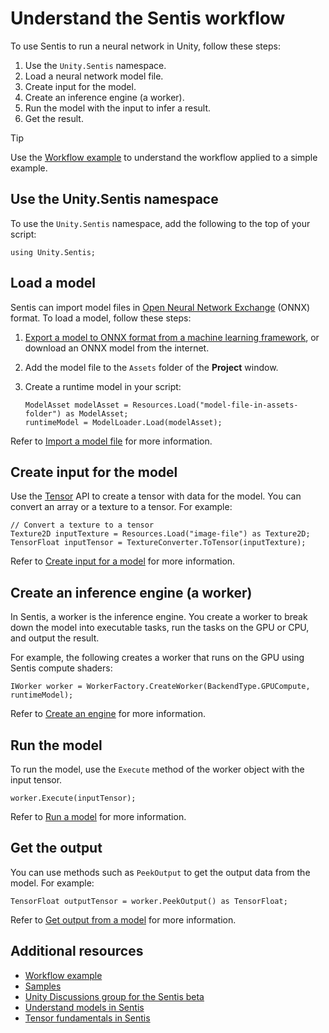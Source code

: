 # Understand the Sentis workflow

To use Sentis to run a neural network in Unity, follow these steps:

1. Use the `Unity.Sentis` namespace.
2. Load a neural network model file.
3. Create input for the model.
4. Create an inference engine (a worker).
5. Run the model with the input to infer a result.
6. Get the result.

> [!TIP] 
> Use the [Workflow example](workflow-example.md) to understand the workflow applied to a simple example. 

## Use the Unity.Sentis namespace

To use the `Unity.Sentis` namespace, add the following to the top of your script:

```
using Unity.Sentis;
```

## Load a model

Sentis can import model files in [Open Neural Network Exchange](https://onnx.ai/) (ONNX) format. To load a model, follow these steps:

1. [Export a model to ONNX format from a machine learning framework](export-convert-onnx.md), or download an ONNX model from the internet. 

2. Add the model file to the `Assets` folder of the **Project** window.

3. Create a runtime model in your script:

    ```
    ModelAsset modelAsset = Resources.Load("model-file-in-assets-folder") as ModelAsset;
    runtimeModel = ModelLoader.Load(modelAsset);
    ```

Refer to [Import a model file](import-a-model-file.md) for more information.

## Create input for the model

Use the [Tensor](xref:Unity.Sentis.Tensor) API to create a tensor with data for the model. You can convert an array or a texture to a tensor. For example:

```
// Convert a texture to a tensor
Texture2D inputTexture = Resources.Load("image-file") as Texture2D;
TensorFloat inputTensor = TextureConverter.ToTensor(inputTexture);
```

Refer to [Create input for a model](create-an-input-tensor.md) for more information.

## Create an inference engine (a worker)

In Sentis, a worker is the inference engine. You create a worker to break down the model into executable tasks, run the tasks on the GPU or CPU, and output the result.

For example, the following creates a worker that runs on the GPU using Sentis compute shaders:

```
IWorker worker = WorkerFactory.CreateWorker(BackendType.GPUCompute, runtimeModel);
```

Refer to [Create an engine](create-an-engine.md) for more information.

## Run the model

To run the model, use the `Execute` method of the worker object with the input tensor.

```
worker.Execute(inputTensor);
```

Refer to [Run a model](run-a-model.md) for more information.

## Get the output

You can use methods such as `PeekOutput` to get the output data from the model. For example:

```
TensorFloat outputTensor = worker.PeekOutput() as TensorFloat;
```

Refer to [Get output from a model](get-the-output.md) for more information.

## Additional resources

- [Workflow example](workflow-example.md)
- [Samples](package-samples.md)
- [Unity Discussions group for the Sentis beta](https://discussions.unity.com/c/10)
- [Understand models in Sentis](models-concept.md)
- [Tensor fundamentals in Sentis](tensor-fundamentals.md)
